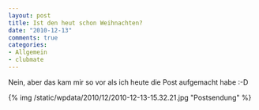 ```yaml
--- 
layout: post
title: Ist den heut schon Weihnachten?
date: "2010-12-13"
comments: true
categories: 
- Allgemein
- clubmate
---
```

Nein, aber das kam mir so vor als ich heute die Post aufgemacht habe :-D

{% img /static/wpdata/2010/12/2010-12-13-15.32.21.jpg "Postsendung" %}
